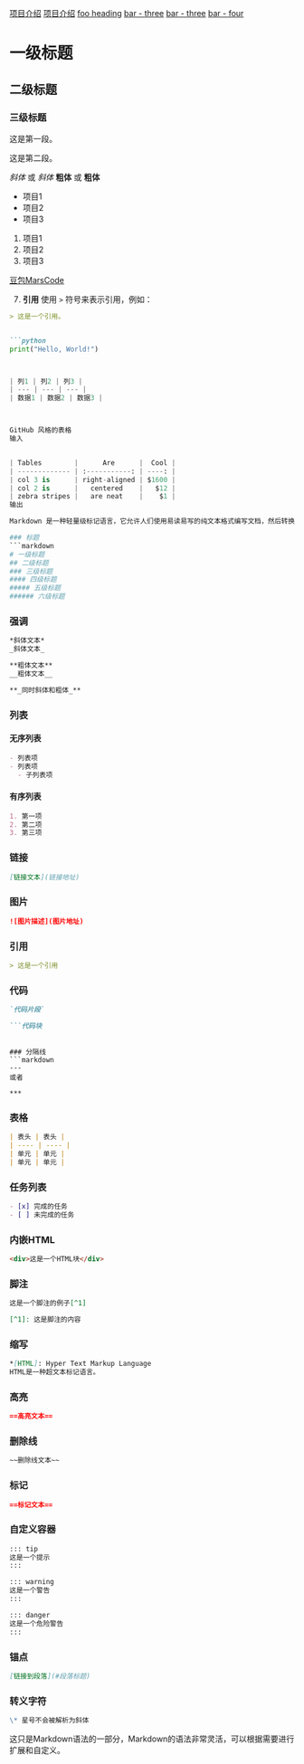 

[项目介绍](/) <!-- 将用户导航至根目录下的 index.html -->
[项目介绍](/项目介绍/) <!-- 将用户导航至目录 foo 下的 index.html -->
[foo heading](./#heading) <!-- 将用户锚定到目录 foo 下的index文件中的一个标题上 -->
[bar - three](../bar/three) <!-- 可以省略扩展名 -->
[bar - three](../bar/three.md) <!-- 可以添加 .md -->
[bar - four](../bar/four.html) <!-- 或者可以添加 .html -->





# 一级标题
## 二级标题
### 三级标题



这是第一段。

这是第二段。

*斜体* 或 _斜体_
**粗体** 或 __粗体__

- 项目1
- 项目2
- 项目3

1. 项目1
2. 项目2
3. 项目3

[豆包MarsCode](https://www.doubao.com/marscode)



7. **引用**
使用 `>` 符号来表示引用，例如：
```markdown
> 这是一个引用。


```python
print("Hello, World!")



| 列1 | 列2 | 列3 |
| --- | --- | --- |
| 数据1 | 数据2 | 数据3 |



GitHub 风格的表格
输入


| Tables        |      Are      |  Cool |
| ------------- | :-----------: | ----: |
| col 3 is      | right-aligned | $1600 |
| col 2 is      |   centered    |   $12 |
| zebra stripes |   are neat    |    $1 |
输出

Markdown 是一种轻量级标记语言，它允许人们使用易读易写的纯文本格式编写文档，然后转换成结构化的HTML（或者其他格式）。以下是一些常用的Markdown语法：

### 标题
```markdown
# 一级标题
## 二级标题
### 三级标题
#### 四级标题
##### 五级标题
###### 六级标题
```

### 强调
```markdown
*斜体文本*
_斜体文本_

**粗体文本**
__粗体文本__

**_同时斜体和粗体_**
```

### 列表
#### 无序列表
```markdown
- 列表项
- 列表项
  - 子列表项
```

#### 有序列表
```markdown
1. 第一项
2. 第二项
3. 第三项
```

### 链接
```markdown
[链接文本](链接地址)
```

### 图片
```markdown
![图片描述](图片地址)
```

### 引用
```markdown
> 这是一个引用
```

### 代码
```markdown
`代码片段`

```代码块
```
```

### 分隔线
```markdown
---
或者

***
```

### 表格
```markdown
| 表头 | 表头 |
| ---- | ---- |
| 单元 | 单元 |
| 单元 | 单元 |
```

### 任务列表
```markdown
- [x] 完成的任务
- [ ] 未完成的任务
```

### 内嵌HTML
```html
<div>这是一个HTML块</div>
```

### 脚注
```markdown
这是一个脚注的例子[^1]

[^1]: 这是脚注的内容
```

### 缩写
```markdown
*[HTML]: Hyper Text Markup Language
HTML是一种超文本标记语言。
```

### 高亮
```markdown
==高亮文本==
```

### 删除线
```markdown
~~删除线文本~~
```

### 标记
```markdown
==标记文本==
```

### 自定义容器
```markdown
::: tip
这是一个提示
:::

::: warning
这是一个警告
:::

::: danger
这是一个危险警告
:::
```

### 锚点
```markdown
[链接到段落](#段落标题)
```

### 转义字符
```markdown
\* 星号不会被解析为斜体
```

这只是Markdown语法的一部分，Markdown的语法非常灵活，可以根据需要进行扩展和自定义。
